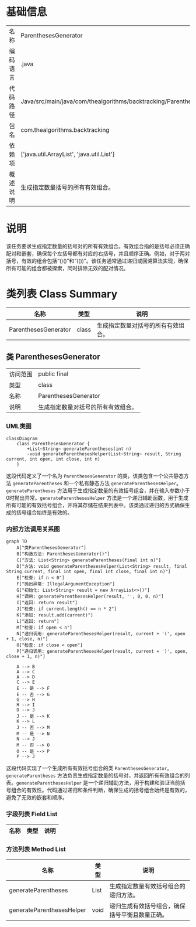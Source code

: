 # 基础信息

|      |      |
|------|------|
| 名称 | ParenthesesGenerator |
| 编码语言 | .java |
| 代码路径 | Java/src/main/java/com/thealgorithms/backtracking/ParenthesesGenerator.java |
| 包名 | com.thealgorithms.backtracking |
| 依赖项 | ['java.util.ArrayList', 'java.util.List'] |
| 概述说明 | 生成指定数量括号的所有有效组合。 |

# 说明

该任务要求生成指定数量的括号对的所有有效组合。有效组合指的是括号必须正确配对和嵌套，确保每个左括号都有对应的右括号，并且顺序正确。例如，对于两对括号，有效的组合包括“()()”和“(())”。该任务通常通过递归或回溯算法实现，确保所有可能的组合都被探索，同时排除无效的配对情况。

# 类列表 Class Summary

| 名称   | 类型  | 说明 |
|-------|------|-------------|
| ParenthesesGenerator | class | 生成指定数量对括号的所有有效组合。 |



## 类 ParenthesesGenerator

|      |      |
|------|------|
| 访问范围 | public final |
| 类型 | class |
| 名称 | ParenthesesGenerator |
| 说明 | 生成指定数量对括号的所有有效组合。 |


### UML类图

```mermaid
classDiagram
    class ParenthesesGenerator {
        +List~String~ generateParentheses(int n)
        -void generateParenthesesHelper(List~String~ result, String current, int open, int close, int n)
    }
```

这段代码定义了一个名为 `ParenthesesGenerator` 的类，该类包含一个公共静态方法 `generateParentheses` 和一个私有静态方法 `generateParenthesesHelper`。`generateParentheses` 方法用于生成指定数量的有效括号组合，并在输入参数小于0时抛出异常。`generateParenthesesHelper` 方法是一个递归辅助函数，用于生成所有可能的有效括号组合，并将其存储在结果列表中。该类通过递归的方式确保生成的括号组合始终是有效的。


### 内部方法调用关系图

```mermaid
graph TD
    A["类ParenthesesGenerator"]
    B["构造方法: ParenthesesGenerator()"]
    C["方法: List<String> generateParentheses(final int n)"]
    D["方法: void generateParenthesesHelper(List<String> result, final String current, final int open, final int close, final int n)"]
    E["检查: if n < 0"]
    F["抛出异常: IllegalArgumentException"]
    G["初始化: List<String> result = new ArrayList<>()"]
    H["调用: generateParenthesesHelper(result, '', 0, 0, n)"]
    I["返回: return result"]
    J["检查: if current.length() == n * 2"]
    K["添加: result.add(current)"]
    L["返回: return"]
    M["检查: if open < n"]
    N["递归调用: generateParenthesesHelper(result, current + '(', open + 1, close, n)"]
    O["检查: if close < open"]
    P["递归调用: generateParenthesesHelper(result, current + ')', open, close + 1, n)"]

    A --> B
    A --> C
    A --> D
    C --> E
    E -- 是 --> F
    E -- 否 --> G
    G --> H
    H --> I
    D --> J
    J -- 是 --> K
    K --> L
    J -- 否 --> M
    M -- 是 --> N
    N --> J
    M -- 否 --> O
    O -- 是 --> P
    P --> J
```

这段代码实现了一个生成所有有效括号组合的类 `ParenthesesGenerator`。`generateParentheses` 方法负责生成指定数量的括号对，并返回所有有效组合的列表。`generateParenthesesHelper` 是一个递归辅助方法，用于构建和验证当前括号组合的有效性。代码通过递归和条件判断，确保生成的括号组合始终是有效的，避免了无效的嵌套和顺序。

### 字段列表 Field List

| 名称  | 类型  | 说明 |
|-------|-------|------|

### 方法列表 Method List

| 名称  | 类型  | 说明 |
|-------|-------|------|
| generateParentheses | List<String> | 生成指定数量有效括号组合的递归方法。 |
| generateParenthesesHelper | void | 递归生成有效括号组合，确保括号平衡且数量正确。 |




